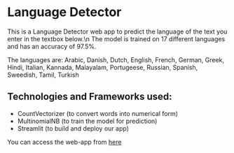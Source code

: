 # Language Detector

This is a Language Detector web app to predict the language of the text you enter in the textbox below.\n
The model is trained on 17 different languages and has an accuracy of 97.5%.

The languages are: Arabic, Danish, Dutch, English, French, German, Greek, Hindi, Italian, Kannada, Malayalam, Portugeese, Russian, Spanish, Sweedish, Tamil, Turkish

## Technologies and Frameworks used:
- CountVectorizer (to convert words into numerical form)
- MultinomialNB (to train the model for prediction)
- Streamlit (to build and deploy our app)

You can access the web-app from [here](https://language-detect0r.streamlit.app/)